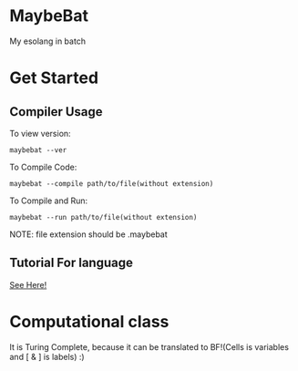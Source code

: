 # MaybeBat
My esolang in batch
# Get Started
## Compiler Usage
To view version:

```maybebat --ver```

To Compile Code:

```maybebat --compile path/to/file(without extension)```

To Compile and Run:

```maybebat --run path/to/file(without extension)```

NOTE: file extension should be .maybebat
## Tutorial For language
[See Here!](https://github.com/MaksimKayumov/MaybeBat/blob/main/Tutorial.md)
# Computational class
It is Turing Complete, because it can be translated to BF!(Cells is variables and [ & ] is labels) :)
